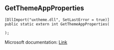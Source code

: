 ## GetThemeAppProperties

```
[DllImport("uxtheme.dll", SetLastError = true)]
public static extern int GetThemeAppProperties(
   
);
```

Microsoft documentation: [Link](https://docs.microsoft.com/en-us/windows/win32/api/uxtheme/nf-uxtheme-getthemeappproperties)
